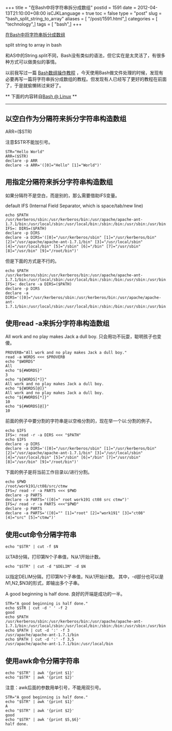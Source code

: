 +++
title = "在Bash中将字符串拆分成数组"
postid = 1591
date = 2012-04-13T21:10:00+08:00
isCJKLanguage = true
toc = false
type = "post"
slug = "bash_split_string_to_array"
aliases = [ "/post/1591.html",]
categories = [ "technology",]
tags = [ "bash",]
+++


[在Bash中将字符串拆分成数组](https://blog.zengrong.net/post/1591.html)

split string to array in bash

和AS中的String.split不同，Bash没有类似的语法，但它实在是太灵活了，有很多种方式可以做类似的事情。

以前我写过一篇 [Bash数组操作教程][1] ，今天使用Bash做文件处理的时候，发现有必要再写一篇将字符串拆分成数组的教程。但发现有人已经写了更好的教程在前面了，于是就偷懒转过来好了。<!--more-->

** 下面的内容转自[Bash @ Linux][2] **
<hr>

## 以空白作为分隔符来拆分字符串构造数组

ARR=($STR)

注意$STR不能加引号。

``` shell 
STR="Hello World" 
ARR=($STR) 
declare -p ARR 
declare -a ARR='([0]="Hello" [1]="World")'
```
 
## 用指定分隔符来拆分字符串构造数组

如果分隔符不是空白，而是别的，那么需要借助IFS变量。

default IFS (Internal Field Separator, which is space/tab/new line)
 
``` shell
echo $PATH 
/usr/kerberos/sbin:/usr/kerberos/bin:/usr/apache/apache-ant-1.7.1/bin:/usr/local/sbin:/usr/local/bin:/sbin:/bin:/usr/sbin:/usr/bin:/root/bin
IFS=: DIRS=($PATH) 
declare -p DIRS   
declare -a DIRS='([0]="/usr/kerberos/sbin" [1]="/usr/kerberos/bin" [2]="/usr/apache/apache-ant-1.7.1/bin" [3]="/usr/local/sbin" [4]="/usr/local/bin" [5]="/sbin" [6]="/bin" [7]="/usr/sbin" [8]="/usr/bin" [9]="/root/bin")'
```
 
但是下面的方式是不行的。

``` shell
echo $PATH 
/usr/kerberos/sbin:/usr/kerberos/bin:/usr/apache/apache-ant-1.7.1/bin:/usr/local/sbin:/usr/local/bin:/sbin:/bin:/usr/sbin:/usr/bin:/root/bin
IFS=: declare -a DIRS=($PATH) 
declare -p DIRS 
declare -a DIRS='([0]="/usr/kerberos/sbin:/usr/kerberos/bin:/usr/apache/apache-ant-1.7.1/bin:/usr/local/sbin:/usr/local/bin:/sbin:/bin:/usr/sbin:/usr/bin:/root/bin")'
```
 
## 使用read -a来拆分字符串构造数组

All work and no play makes Jack a dull boy.
只会用功不玩耍，聪明孩子也变傻。

``` shell
PROVERB="All work and no play makes Jack a dull boy." 
read -a WORDS <<< $PROVERB 
echo "$WORDS" 
All
echo "${#WORDS}" 
3
echo "${WORDS[*]}" 
All work and no play makes Jack a dull boy.
echo "${WORDS[@]}" 
All work and no play makes Jack a dull boy.
echo "${#WORDS[*]}" 
10
echo "${#WORDS[@]}" 
10
```
 
前面的例子中要分割的字符串是以空格分割的，现在举一个以:分割的例子。

``` shell
echo $IFS 
IFS=: read -r -a DIRS <<< "$PATH" 
echo $IFS 
declare -p DIRS 
declare -a DIRS='([0]="/usr/kerberos/sbin" [1]="/usr/kerberos/bin" [2]="/usr/apache/apache-ant-1.7.1/bin" [3]="/usr/local/sbin" [4]="/usr/local/bin" [5]="/sbin" [6]="/bin" [7]="/usr/sbin" [8]="/usr/bin" [9]="/root/bin")'
```
 
下面的例子是将当前工作目录以/进行分割。

``` shell
echo $PWD 
/root/work191/ct08/src/ctmw
IFS=/ read -r -a PARTS <<< $PWD 
declare -p PARTS 
declare -a PARTS='([0]=" root work191 ct08 src ctmw")'
IFS=/ read -r -a PARTS <<<"$PWD" 
declare -p PARTS                 
declare -a PARTS='([0]="" [1]="root" [2]="work191" [3]="ct08" [4]="src" [5]="ctmw")'
```
 
## 使用cut命令分隔字符串

``` shell
echo "$STR" | cut -f $N
```

以TAB分隔，打印第N个子串值，N从1开始计数。

``` shell
echo "$STR" | cut -d "$DELIM" -d $N
```

以指定DELIM分隔，打印第N个子串值，N从1开始计数。
其中，-d部分也可以是$N1,$N2,$N3的形式，即输出多个子串。
 
A good beginning is half done.
良好的开端是成功的一半。
 
``` shell
STR="A good beginning is half done." 
echo $STR | cut -d ' ' -f 2          
good
echo $PATH 
/usr/kerberos/sbin:/usr/kerberos/bin:/usr/apache/apache-ant-1.7.1/bin:/usr/local/sbin:/usr/local/bin:/sbin:/bin:/usr/sbin:/usr/bin:/root/bin
echo $PATH | cut -d ':' -f 3 
/usr/apache/apache-ant-1.7.1/bin
echo $PATH | cut -d ':' -f 3,5 
/usr/apache/apache-ant-1.7.1/bin:/usr/local/bin
```
 
## 使用awk命令分隔字符串

``` shell
echo "$STR" | awk '{print $1}'
echo "$STR" | awk '{print $2}'
```

注意：awk后面的参数用单引号，不能用双引号。

``` shell 
STR="A good beginning is half done." 
echo "$STR" | awk '{print $1}' 
A
echo "$STR" | awk '{print $2}' 
good
echo "$STR" | awk '{print $5,$6}' 
half done.
```

[1]: https://blog.zengrong.net/post/1518.html
[2]: http://codingstandards.iteye.com/blog/1164910
